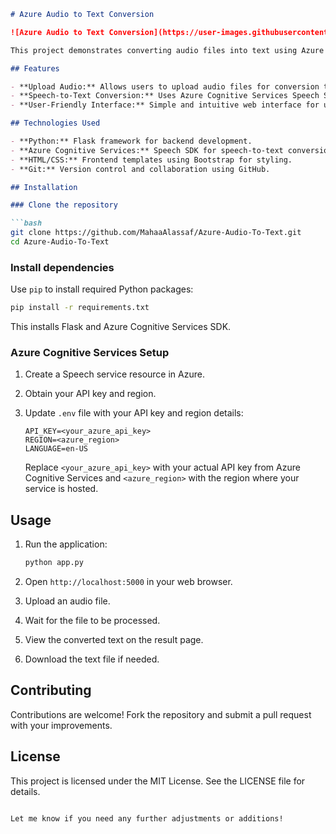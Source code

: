 ```markdown
# Azure Audio to Text Conversion

![Azure Audio to Text Conversion](https://user-images.githubusercontent.com/86031983/175003761-99ee51cf-9900-45de-af49-9465279eaa39.png)

This project demonstrates converting audio files into text using Azure Cognitive Services Speech SDK within a Flask web application integrated with Azure Speech API.

## Features

- **Upload Audio:** Allows users to upload audio files for conversion to text.
- **Speech-to-Text Conversion:** Uses Azure Cognitive Services Speech SDK to convert uploaded audio files to text.
- **User-Friendly Interface:** Simple and intuitive web interface for uploading and viewing conversion results.

## Technologies Used

- **Python:** Flask framework for backend development.
- **Azure Cognitive Services:** Speech SDK for speech-to-text conversion.
- **HTML/CSS:** Frontend templates using Bootstrap for styling.
- **Git:** Version control and collaboration using GitHub.

## Installation

### Clone the repository

```bash
git clone https://github.com/MahaaAlassaf/Azure-Audio-To-Text.git
cd Azure-Audio-To-Text
```

### Install dependencies

Use `pip` to install required Python packages:

```bash
pip install -r requirements.txt
```

This installs Flask and Azure Cognitive Services SDK.

### Azure Cognitive Services Setup

1. Create a Speech service resource in Azure.
2. Obtain your API key and region.
3. Update `.env` file with your API key and region details:

   ```
   API_KEY=<your_azure_api_key>
   REGION=<azure_region>
   LANGUAGE=en-US
   ```

   Replace `<your_azure_api_key>` with your actual API key from Azure Cognitive Services and `<azure_region>` with the region where your service is hosted.

## Usage

1. Run the application:

   ```bash
   python app.py
   ```

2. Open `http://localhost:5000` in your web browser.
3. Upload an audio file.
4. Wait for the file to be processed.
5. View the converted text on the result page.
6. Download the text file if needed.

## Contributing

Contributions are welcome! Fork the repository and submit a pull request with your improvements.

## License

This project is licensed under the MIT License. See the LICENSE file for details.
```

Let me know if you need any further adjustments or additions!
